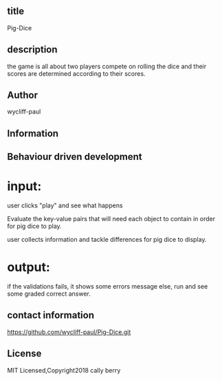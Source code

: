 ## title




Pig-Dice

## description




the game is all about two players compete on rolling the dice and their scores are determined according to their scores.

## Author




wycliff-paul



## Information








## Behaviour driven development




# input:
user clicks "play" and see what happens

Evaluate the key-value pairs that will need each object to contain in order for pig dice to play.

 user collects information and tackle differences for pig dice to display.


# output:

if the validations fails, it shows some errors message
else, run and see some graded correct answer.


## contact information




https://github.com/wycliff-paul/Pig-Dice.git




## License



MIT Licensed,Copyright2018 cally berry

